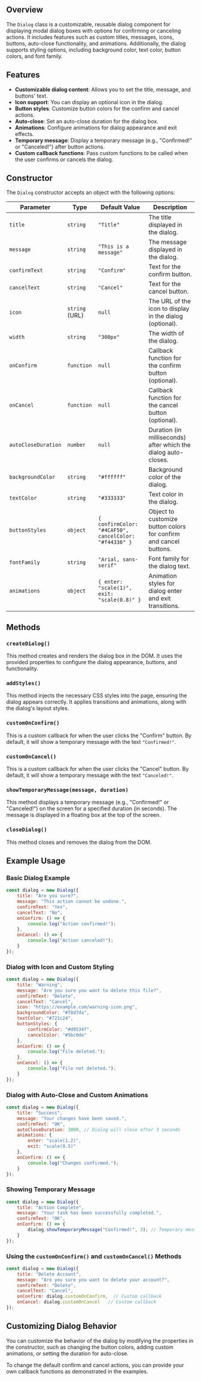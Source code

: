 ## Overview

The `Dialog` class is a customizable, reusable dialog component for displaying modal dialog boxes with options for confirming or canceling actions. It includes features such as custom titles, messages, icons, buttons, auto-close functionality, and animations. Additionally, the dialog supports styling options, including background color, text color, button colors, and font family.

## Features

- **Customizable dialog content**: Allows you to set the title, message, and buttons' text.
- **Icon support**: You can display an optional icon in the dialog.
- **Button styles**: Customize button colors for the confirm and cancel actions.
- **Auto-close**: Set an auto-close duration for the dialog box.
- **Animations**: Configure animations for dialog appearance and exit effects.
- **Temporary message**: Display a temporary message (e.g., "Confirmed!" or "Canceled!") after button actions.
- **Custom callback functions**: Pass custom functions to be called when the user confirms or cancels the dialog.

## Constructor

The `Dialog` constructor accepts an object with the following options:

| Parameter             | Type            | Default Value                  | Description |
|-----------------------|-----------------|---------------------------------|-------------|
| `title`               | `string`        | `"Title"`                       | The title displayed in the dialog. |
| `message`             | `string`        | `"This is a message"`           | The message displayed in the dialog. |
| `confirmText`         | `string`        | `"Confirm"`                     | Text for the confirm button. |
| `cancelText`          | `string`        | `"Cancel"`                      | Text for the cancel button. |
| `icon`                | `string` (URL)  | `null`                          | The URL of the icon to display in the dialog (optional). |
| `width`               | `string`        | `"300px"`                       | The width of the dialog. |
| `onConfirm`           | `function`      | `null`                          | Callback function for the confirm button (optional). |
| `onCancel`            | `function`      | `null`                          | Callback function for the cancel button (optional). |
| `autoCloseDuration`   | `number`        | `null`                          | Duration (in milliseconds) after which the dialog auto-closes. |
| `backgroundColor`     | `string`        | `"#ffffff"`                     | Background color of the dialog. |
| `textColor`           | `string`        | `"#333333"`                     | Text color in the dialog. |
| `buttonStyles`        | `object`        | `{ confirmColor: "#4CAF50", cancelColor: "#f44336" }` | Object to customize button colors for confirm and cancel buttons. |
| `fontFamily`          | `string`        | `"Arial, sans-serif"`           | Font family for the dialog text. |
| `animations`          | `object`        | `{ enter: "scale(1)", exit: "scale(0.8)" }` | Animation styles for dialog enter and exit transitions. |

## Methods

### `createDialog()`

This method creates and renders the dialog box in the DOM. It uses the provided properties to configure the dialog appearance, buttons, and functionality.

### `addStyles()`

This method injects the necessary CSS styles into the page, ensuring the dialog appears correctly. It applies transitions and animations, along with the dialog's layout styles.

### `customOnConfirm()`

This is a custom callback for when the user clicks the "Confirm" button. By default, it will show a temporary message with the text `"Confirmed!"`.

### `customOnCancel()`

This is a custom callback for when the user clicks the "Cancel" button. By default, it will show a temporary message with the text `"Canceled!"`.

### `showTemporaryMessage(message, duration)`

This method displays a temporary message (e.g., "Confirmed!" or "Canceled!") on the screen for a specified duration (in seconds). The message is displayed in a floating box at the top of the screen.

### `closeDialog()`

This method closes and removes the dialog from the DOM.

## Example Usage

### Basic Dialog Example

```javascript
const dialog = new Dialog({
    title: "Are you sure?",
    message: "This action cannot be undone.",
    confirmText: "Yes",
    cancelText: "No",
    onConfirm: () => {
        console.log("Action confirmed!");
    },
    onCancel: () => {
        console.log("Action canceled!");
    }
});
```

### Dialog with Icon and Custom Styling

```javascript
const dialog = new Dialog({
    title: "Warning",
    message: "Are you sure you want to delete this file?",
    confirmText: "Delete",
    cancelText: "Cancel",
    icon: "https://example.com/warning-icon.png",
    backgroundColor: "#f8d7da",
    textColor: "#721c24",
    buttonStyles: {
        confirmColor: "#d9534f",
        cancelColor: "#5bc0de"
    },
    onConfirm: () => {
        console.log("File deleted.");
    },
    onCancel: () => {
        console.log("File not deleted.");
    }
});
```

### Dialog with Auto-Close and Custom Animations

```javascript
const dialog = new Dialog({
    title: "Success",
    message: "Your changes have been saved.",
    confirmText: "OK",
    autoCloseDuration: 3000, // Dialog will close after 3 seconds
    animations: {
        enter: "scale(1.2)",
        exit: "scale(0.5)"
    },
    onConfirm: () => {
        console.log("Changes confirmed.");
    }
});
```

### Showing Temporary Message

```javascript
const dialog = new Dialog({
    title: "Action Complete",
    message: "Your task has been successfully completed.",
    confirmText: "OK",
    onConfirm: () => {
        dialog.showTemporaryMessage("Confirmed!", 3); // Temporary message shown for 3 seconds
    }
});
```

### Using the `customOnConfirm()` and `customOnCancel()` Methods

```javascript
const dialog = new Dialog({
    title: "Delete Account",
    message: "Are you sure you want to delete your account?",
    confirmText: "Delete",
    cancelText: "Cancel",
    onConfirm: dialog.customOnConfirm,  // Custom callback
    onCancel: dialog.customOnCancel   // Custom callback
});
```

## Customizing Dialog Behavior

You can customize the behavior of the dialog by modifying the properties in the constructor, such as changing the button colors, adding custom animations, or setting the duration for auto-close.

To change the default confirm and cancel actions, you can provide your own callback functions as demonstrated in the examples.
